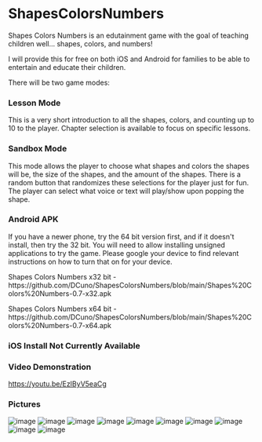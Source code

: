 # ShapesColorsNumbers

Shapes Colors Numbers is an edutainment game with the goal of teaching children well... shapes, colors, and numbers!

I will provide this for free on both iOS and Android for families to be able to entertain and educate their children.

<p>There will be two game modes:</p>

### Lesson Mode
  <p>This is a very short introduction to all the shapes, colors, and counting up to 10 to the player. Chapter selection is available to focus on specific lessons. </p>
  
   <h3>Sandbox Mode</h3>
  <p>This mode allows the player to choose what shapes and colors the shapes will be, the size of the shapes, and the amount of the shapes. There is a random button that randomizes these selections for the player just for fun. The player can select what voice or text will play/show upon popping the shape. </p>

### Android APK
<p>If you have a newer phone, try the 64 bit version first, and if it doesn't install, then try the 32 bit. You will need to allow installing unsigned applications to try the game. Please google your device to find relevant instructions on how to turn that on for your device.</p>
<p>Shapes Colors Numbers x32 bit - https://github.com/DCuno/ShapesColorsNumbers/blob/main/Shapes%20Colors%20Numbers-0.7-x32.apk</p>
<p>Shapes Colors Numbers x64 bit - https://github.com/DCuno/ShapesColorsNumbers/blob/main/Shapes%20Colors%20Numbers-0.7-x64.apk</p>

### iOS Install Not Currently Available

### Video Demonstration
https://youtu.be/EzIByV5eaCg

### Pictures

![image](https://github.com/DCuno/ShapesColorsNumbers/blob/main/Recordings/Image%20Sequence_002_0000.jpg)
![image](https://github.com/DCuno/ShapesColorsNumbers/blob/main/Recordings/Image%20Sequence_003_0000.jpg)
![image](https://github.com/DCuno/ShapesColorsNumbers/blob/main/Recordings/Image%20Sequence_004_0000.jpg)
![image](https://github.com/DCuno/ShapesColorsNumbers/blob/main/Recordings/Image%20Sequence_009_0000.jpg)
![image](https://github.com/DCuno/ShapesColorsNumbers/blob/main/Recordings/Image%20Sequence_010_0000.jpg)
![image](https://github.com/DCuno/ShapesColorsNumbers/blob/main/Recordings/Image%20Sequence_011_0000.jpg)
![image](https://github.com/DCuno/ShapesColorsNumbers/blob/main/Recordings/Image%20Sequence_005_0000.jpg)
![image](https://github.com/DCuno/ShapesColorsNumbers/blob/main/Recordings/Image%20Sequence_006_0000.jpg)
![image](https://github.com/DCuno/ShapesColorsNumbers/blob/main/Recordings/Image%20Sequence_012_0000.jpg)
![image](https://github.com/DCuno/ShapesColorsNumbers/blob/main/Recordings/Image%20Sequence_013_0000.jpg)


